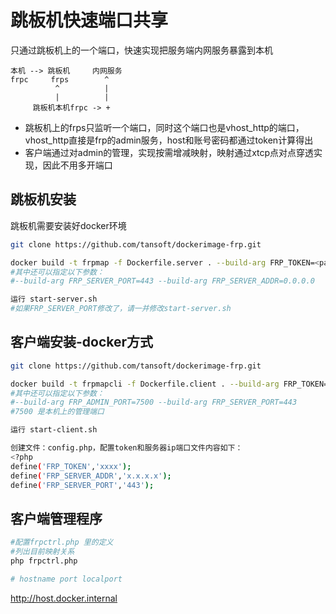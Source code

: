# 跳板机快速端口共享
只通过跳板机上的一个端口，快速实现把服务端内网服务暴露到本机

```
本机 --> 跳板机     内网服务
frpc     frps        ^
          ^          |
          |          |
     跳板机本机frpc -> +
```

* 跳板机上的frps只监听一个端口，同时这个端口也是vhost_http的端口，vhost_http直接是frp的admin服务，host和账号密码都通过token计算得出
* 客户端通过对admin的管理，实现按需增减映射，映射通过xtcp点对点穿透实现，因此不用多开端口

## 跳板机安装
跳板机需要安装好docker环境

``` bash
git clone https://github.com/tansoft/dockerimage-frp.git

docker build -t frpmap -f Dockerfile.server . --build-arg FRP_TOKEN=<password>
#其中还可以指定以下参数：
#--build-arg FRP_SERVER_PORT=443 --build-arg FRP_SERVER_ADDR=0.0.0.0

运行 start-server.sh
#如果FRP_SERVER_PORT修改了，请一并修改start-server.sh
```

## 客户端安装-docker方式

``` bash
git clone https://github.com/tansoft/dockerimage-frp.git

docker build -t frpmapcli -f Dockerfile.client . --build-arg FRP_TOKEN=<password> --build-arg FRP_SERVER_ADDR=<12.3.4.4>
#其中还可以指定以下参数：
#--build-arg FRP_ADMIN_PORT=7500 --build-arg FRP_SERVER_PORT=443
#7500 是本机上的管理端口

运行 start-client.sh

创建文件：config.php，配置token和服务器ip端口文件内容如下：
<?php
define('FRP_TOKEN','xxxx');
define('FRP_SERVER_ADDR','x.x.x.x');
define('FRP_SERVER_PORT','443');
```

## 客户端管理程序

``` bash
#配置frpctrl.php 里的定义
#列出目前映射关系
php frpctrl.php 

# hostname port localport
```

http://host.docker.internal
